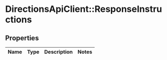 # DirectionsApiClient::ResponseInstructions

## Properties
Name | Type | Description | Notes
------------ | ------------- | ------------- | -------------


